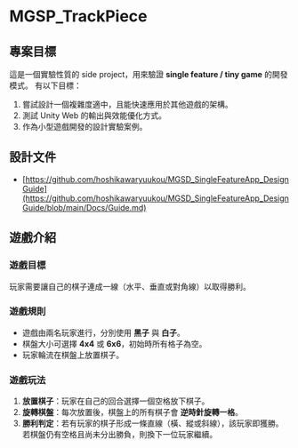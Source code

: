 # MGSP_TrackPiece

## 專案目標

這是一個實驗性質的 side project，用來驗證 **single feature / tiny game** 的開發模式。 有以下目標：  

1. 嘗試設計一個複雜度適中，且能快速應用於其他遊戲的架構。  
2. 測試 Unity Web 的輸出與效能優化方式。  
3. 作為小型遊戲開發的設計實驗案例。  

## 設計文件
- [https://github.com/hoshikawaryuukou/MGSD_SingleFeatureApp_DesignGuide](https://github.com/hoshikawaryuukou/MGSD_SingleFeatureApp_DesignGuide/blob/main/Docs/Guide.md)

## 遊戲介紹

### 遊戲目標

玩家需要讓自己的棋子連成一線（水平、垂直或對角線）以取得勝利。

### 遊戲規則

- 遊戲由兩名玩家進行，分別使用 **黑子** 與 **白子**。  
- 棋盤大小可選擇 **4x4** 或 **6x6**，初始時所有格子為空。  
- 玩家輪流在棋盤上放置棋子。  

### 遊戲玩法

1. **放置棋子**：玩家在自己的回合選擇一個空格放下棋子。  
2. **旋轉棋盤**：每次放置後，棋盤上的所有棋子會 **逆時針旋轉一格**。  
3. **勝利判定**：若有玩家的棋子形成一條直線（橫、縱或斜線），該玩家即獲勝。若棋盤仍有空格且尚未分出勝負，則換下一位玩家繼續。  
